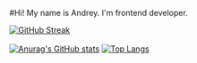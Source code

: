 #Hi! My name is Andrey. I'm frontend developer.

[![GitHub Streak](https://streak-stats.demolab.com?user=andrsweb&theme=transparent&hide_border=true&card_width=1000)](https://git.io/streak-stats)
<br/>
<br/>
[![Anurag's GitHub stats](https://github-readme-stats.vercel.app/api?username=andrsweb&theme=transparent&show_icons=true)](https://github.com/andrsweb/github-readme-stats)
[![Top Langs](https://github-readme-stats.vercel.app/api/top-langs/?username=andrsweb&theme=transparen)](https://github.com/andrsweb/github-readme-stats)
